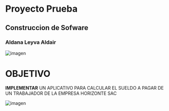 # Proyecto Prueba
## Construccion de Sofware
### Aldana Leyva Aldair
![imagen](/Proyecto-de-Fin-de-Curso/images/imagen.png)


# OBJETIVO
**IMPLEMENTAR** UN APLICATIVO PARA CALCULAR EL SUELDO A PAGAR
DE UN TRABAJADOR DE LA EMPRESA HORIZONTE SAC

![imagen](https://user-images.githubusercontent.com/122371621/221767027-65d025f7-c094-41e8-a405-0839d105c0c6.png)

